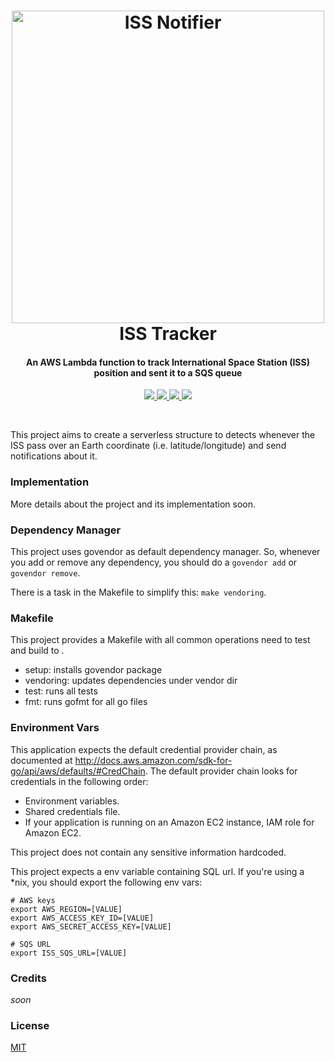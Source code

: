 <h1 align="center">
    <img src="https://cdn.rawgit.com/pedrolopesme/iss-tracker/cfe541a3/docs/iss_notifier.png" alt="ISS Notifier" width="500">
     <br /> ISS Tracker
</h1>

<h4 align="center"> 
    An AWS Lambda function to track International Space Station (ISS) position 
    and sent it to a SQS queue
</h4>

<p align="center">
  <a href="https://travis-ci.org/pedrolopesme/iss-tracker"> 
    <img src="https://api.travis-ci.org/pedrolopesme/iss-tracker.svg?branch=master" />
  </a>
  <a href="https://goreportcard.com/report/github.com/pedrolopesme/iss-tracker"> 
    <img src="https://goreportcard.com/badge/github.com/pedrolopesme/iss-tracker" />
  </a>
  <a href="https://api.codeclimate.com/v1/badges/ee349b40b795f7286ec9/maintainability"> 
    <img src="https://api.codeclimate.com/v1/badges/2623b16f41d3a69fba1c/maintainability" />
  </a>
  <a href="https://godoc.org/github.com/pedrolopesme/iss-tracker"> 
    <img src="https://img.shields.io/badge/Check%20the-GoDocs-1f425f.svg" />
  </a>
</p>
<br>

This project aims to create a serverless structure to detects whenever the ISS 
pass over an Earth coordinate (i.e. latitude/longitude) and send notifications 
about it.


### Implementation

More details about the project and its implementation soon.


### Dependency Manager

This project uses govendor as default dependency manager. So, whenever you
add or remove any dependency, you should do a `govendor add` or `govendor remove`.

There is a task in the Makefile to simplify this: `make vendoring`. 


### Makefile
 
This project provides a Makefile with all common operations need to test and build to .
 
 * setup: installs govendor package
 * vendoring: updates dependencies under vendor dir
 * test: runs all tests
 * fmt: runs gofmt for all go files
 
### Environment Vars

This application expects the default credential provider chain, as documented at
http://docs.aws.amazon.com/sdk-for-go/api/aws/defaults/#CredChain. The default provider
chain looks for credentials in the following order:

* Environment variables.
* Shared credentials file.
* If your application is running on an Amazon EC2 instance, IAM role for Amazon EC2.

This project does not contain any sensitive information hardcoded.

This project expects a env variable containing SQL url. If you're using 
a *nix, you should export the following env vars:

```shell
# AWS keys
export AWS_REGION=[VALUE]
export AWS_ACCESS_KEY_ID=[VALUE]
export AWS_SECRET_ACCESS_KEY=[VALUE]

# SQS URL
export ISS_SQS_URL=[VALUE]
```


### Credits

_soon_

### License
 
[MIT](LICENSE.md)
